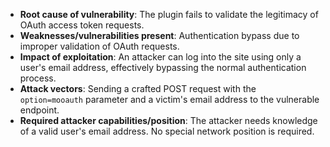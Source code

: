 - **Root cause of vulnerability**: The plugin fails to validate the legitimacy of OAuth access token requests.
- **Weaknesses/vulnerabilities present**: Authentication bypass due to improper validation of OAuth requests.
- **Impact of exploitation**: An attacker can log into the site using only a user's email address, effectively bypassing the normal authentication process.
- **Attack vectors**: Sending a crafted POST request with the `option=mooauth` parameter and a victim's email address to the vulnerable endpoint.
- **Required attacker capabilities/position**: The attacker needs knowledge of a valid user's email address. No special network position is required.